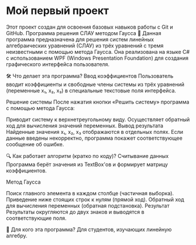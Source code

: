  
# Мой первый проект

Этот проект создан для освоения базовых навыков работы с Git и GitHub.
Программа решения СЛАУ методом Гаусса
📝 Данная программа предназначена для решения систем линейных алгебраических уравнений (СЛАУ) из трёх уравнений с тремя неизвестными с помощью метода Гаусса. Она реализована на языке C# с использованием WPF (Windows Presentation Foundation) для создания графического интерфейса пользователя.

🛠 Что делает эта программа?
Ввод коэффициентов
Пользователь вводит коэффициенты и свободные члены системы из трёх уравнений (переменные x₁, x₂, x₃) в специальные текстовые поля интерфейса.

Решение системы
После нажатия кнопки «Решить систему» программа с помощью метода Гаусса:

Приводит систему к верхнетреугольному виду.
Осуществляет обратный ход для вычисления значений переменных.
Вывод результата
Найденные значения x₁, x₂, x₃ отображаются в отдельных полях.
Если данные введены некорректно, программа покажет соответствующее сообщение об ошибке.

🔍 Как работает алгоритм (кратко по коду)?
Считывание данных
Программа берёт значения из TextBox'ов и формирует матрицу коэффициентов.

Метод Гаусса

Поиск главного элемента в каждом столбце (частичная выборка).
Приведение ниже стоящих строк к нулям (прямой ход).
Обратный ход для вычисления переменных (обратная подстановка).
Результат
Результаты округляются до двух знаков и выводятся в соответствующие поля.

🧩 Для кого эта программа?
Для студентов, изучающих линейную алгебру.
